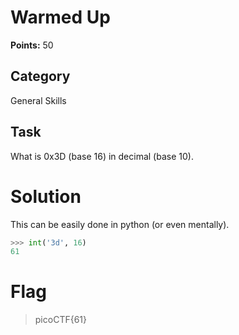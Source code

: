 # Warmed Up
**Points:** 50

## Category
General Skills

## Task
What is 0x3D (base 16) in decimal (base 10).

# Solution
This can be easily done in python (or even mentally).
```python
>>> int('3d', 16)
61
```

# Flag
> picoCTF{61}
